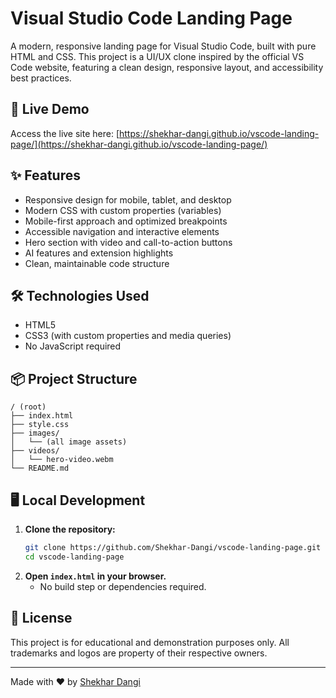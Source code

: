 # Visual Studio Code Landing Page

A modern, responsive landing page for Visual Studio Code, built with pure HTML and CSS. This project is a UI/UX clone inspired by the official VS Code website, featuring a clean design, responsive layout, and accessibility best practices.

## 🚀 Live Demo

Access the live site here: [https://shekhar-dangi.github.io/vscode-landing-page/](https://shekhar-dangi.github.io/vscode-landing-page/)

## ✨ Features
- Responsive design for mobile, tablet, and desktop
- Modern CSS with custom properties (variables)
- Mobile-first approach and optimized breakpoints
- Accessible navigation and interactive elements
- Hero section with video and call-to-action buttons
- AI features and extension highlights
- Clean, maintainable code structure

## 🛠️ Technologies Used
- HTML5
- CSS3 (with custom properties and media queries)
- No JavaScript required

## 📦 Project Structure
```
/ (root)
├── index.html
├── style.css
├── images/
│   └── (all image assets)
├── videos/
│   └── hero-video.webm
└── README.md
```

## 🖥️ Local Development
1. **Clone the repository:**
   ```bash
   git clone https://github.com/Shekhar-Dangi/vscode-landing-page.git
   cd vscode-landing-page
   ```
2. **Open `index.html` in your browser.**
   - No build step or dependencies required.

## 📄 License
This project is for educational and demonstration purposes only. All trademarks and logos are property of their respective owners.

---

Made with ❤️ by [Shekhar Dangi](https://github.com/Shekhar-Dangi) 